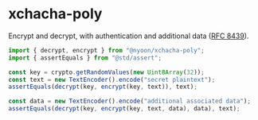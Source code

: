 # xchacha-poly

Encrypt and decrypt, with authentication and additional data
([RFC 8439](https://rfc-editor.org/rfc/rfc8439)).

```ts
import { decrypt, encrypt } from "@nyoon/xchacha-poly";
import { assertEquals } from "@std/assert";

const key = crypto.getRandomValues(new Uint8Array(32));
const text = new TextEncoder().encode("secret plaintext");
assertEquals(decrypt(key, encrypt(key, text)), text);

const data = new TextEncoder().encode("additional associated data");
assertEquals(decrypt(key, encrypt(key, text, data), data), text);
```
